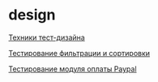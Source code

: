 # design
[Техники тест-дизайна](https://docs.google.com/spreadsheets/d/1x1343WoEcsrYK6hwlnsG20jVJ_YCmuBsZP9q-CtmBKs/edit?usp=sharing)

[Тестирование фильтрации и сортировки](https://docs.google.com/spreadsheets/d/1hirOwODKD4wZJr4QSx_xtmZPAIn3AzLWTROkXQe3uTc/edit?usp=sharing)

[Тестирование модуля оплаты Paypal](https://docs.google.com/spreadsheets/d/1_wiDhrjO-tTPmC4fVSa_ysT_eH9oIKQJM2M0rxxKu9E/edit?usp=sharing)
